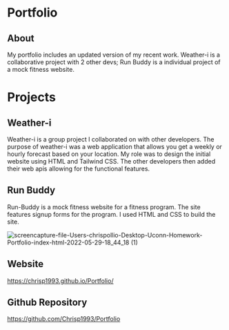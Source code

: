 # Portfolio
 
## About
My portfolio includes an updated version of my recent work. Weather-i is a collaborative project with 2 other devs; Run Buddy is a individual project of a mock fitness website. 
 
# Projects

## Weather-i
Weather-i is a group project I collaborated on with other developers. The purpose of weather-i was a web application that allows you get a weekly or hourly forecast based on your location. My role was to design the initial website using HTML and Tailwind CSS. The other developers then added their web apis allowing for the functional features. 

## Run Buddy
Run-Buddy is a mock fitness website for a fitness program. The site features signup forms for the program. I used HTML and CSS to build the site.


![screencapture-file-Users-chrispollio-Desktop-Uconn-Homework-Portfolio-index-html-2022-05-29-18_44_18 (1)](https://user-images.githubusercontent.com/101524089/170894921-3def64f9-d4c9-4aea-8687-509c5c43c733.png)



## Website
https://chrisp1993.github.io/Portfolio/

## Github Repository
https://github.com/Chrisp1993/Portfolio


